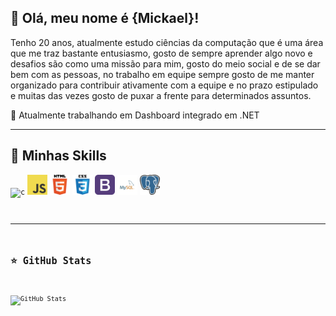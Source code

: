 ## 💜 Olá, meu nome é {Mickael}!

Tenho 20 anos, atualmente estudo ciências da computação que é uma área que me traz bastante entusiasmo,
gosto de sempre aprender algo novo e desafios são como uma missão para mim, gosto do meio social e de se
dar bem com as pessoas, no trabalho em equipe sempre gosto de me manter organizado para contribuir ativamente com a equipe 
e no prazo estipulado e muitas das vezes gosto de puxar a frente para determinados assuntos.

🔭 Atualmente trabalhando em Dashboard integrado em .NET 

---

## 🚀 Minhas Skills

<code><img height="32" src="https://cdn.iconscout.com/icon/free/png-512/c-programming-569564.png" alt="c"/></code>
<code><img height="32" src="https://raw.githubusercontent.com/github/explore/80688e429a7d4ef2fca1e82350fe8e3517d3494d/topics/javascript/javascript.png" alt="Javascript"/></code>
<code><img height="32" src="https://raw.githubusercontent.com/github/explore/80688e429a7d4ef2fca1e82350fe8e3517d3494d/topics/html/html.png" alt="HTML5"/></code>
<code><img height="32" src="https://raw.githubusercontent.com/github/explore/80688e429a7d4ef2fca1e82350fe8e3517d3494d/topics/css/css.png" alt="CSS"/></code>
<code><img height="32" src="https://raw.githubusercontent.com/github/explore/80688e429a7d4ef2fca1e82350fe8e3517d3494d/topics/bootstrap/bootstrap.png" alt="Bootstrap"/></code>
<code><img height="32" src="https://raw.githubusercontent.com/github/explore/80688e429a7d4ef2fca1e82350fe8e3517d3494d/topics/mysql/mysql.png" alt="MySQL"/></code>
<code><img height="32" src="https://raw.githubusercontent.com/github/explore/80688e429a7d4ef2fca1e82350fe8e3517d3494d/topics/postgresql/postgresql.png" alt="PostegreSQL"/><code>

---

## ⭐ GitHub Stats

![GitHub Stats](https://github-readme-stats.vercel.app/api?username=Mickael-Santos&show_icons=true)
